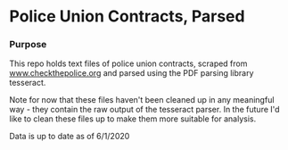 # Police Union Contracts, Parsed

### Purpose
This repo holds text files of police union contracts, scraped from www.checkthepolice.org and parsed using the PDF parsing library tesseract.

Note for now that these files haven't been cleaned up in any meaningful way - they contain the raw output of the tesseract parser. In the future I'd like to clean these files up to make them more suitable for analysis.

Data is up to date as of 6/1/2020
